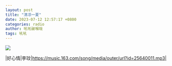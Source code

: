 ```yaml
---
layout: post
title: "清凉一夏"
date: 2023-07-12 12:57:17 +0800
categories: radio
author: 吼吼破喉咙
tags: 吼吼
---
```

![]({{site.baseurl}}/images/cover_20230712.jpg)

|好心情|李玟|https://music.163.com/song/media/outer/url?id=25640011.mp3|

